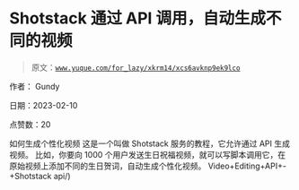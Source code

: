 # Shotstack 通过 API 调用，自动生成不同的视频

> 原文：[`www.yuque.com/for_lazy/xkrm14/xcs6avknp9ek9lco`](https://www.yuque.com/for_lazy/xkrm14/xcs6avknp9ek9lco)

作者： Gundy

日期：2023-02-10

点赞数：20

如何生成个性化视频 这是一个叫做 Shotstack 服务的教程，它允许通过 API 生成视频。 比如，你要向 1000 个用户发送生日祝福视频，就可以写脚本调用它，在原始视频上添加不同的生日贺词，自动生成个性化视频。 Video+Editing+API+-+Shotstack api/)



